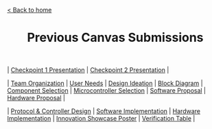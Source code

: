 [< Back to home](./index.md)

<h1 align="center">Previous Canvas Submissions</h1>

&nbsp;

| [Checkpoint 1 Presentation](./checkpoint_1_presentation.md) | [Checkpoint 2 Presentation](./checkpoint_2_presentation.md) |

| [Team Organization](./Team-Organization.md) | [User Needs](./user-needs.md) | [Design Ideation](./design-ideation.md) | [Block Diagram](./block-diagram.md) | [Component Selection](./component-selection.md) | [Microcontroller Selection](./microcontroller-selection.md) | [Software Proposal](./software-proposal.md) | [Hardware Proposal](./hardware-proposal.md) |

| [Protocol & Controller Design](./protocol_and_controller_design.md) | [Software Implementation](./software_implementation.md) | [Hardware Implementation](./hardware_implementation.md) | [Innovation Showcase Poster](./innovation_showcase_poster.md) | [Verification Table](./verification_table.md) |
